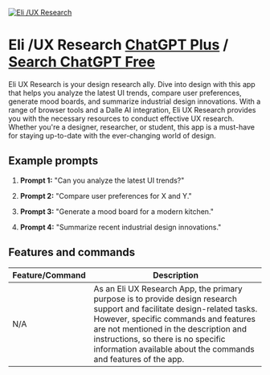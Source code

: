 
[![Eli /UX Research](https://files.oaiusercontent.com/file-0qZdtQZBbgqUYI7kXEfsp9q0?se=2123-10-15T02%3A41%3A57Z&sp=r&sv=2021-08-06&sr=b&rscc=max-age%3D31536000%2C%20immutable&rscd=attachment%3B%20filename%3D219f1d8f-ee57-4dcc-919e-851ce9d3e2af.png&sig=4OSgh4UGqr3pQqEwanWE2S0BaFDWdiWlj0AK4%2BV0UNE%3D)](https://chat.openai.com/g/g-ZDLzKkTPF-eli-ux-research)

# Eli /UX Research [ChatGPT Plus](https://chat.openai.com/g/g-ZDLzKkTPF-eli-ux-research) / [Search ChatGPT Free](https://gptcall.net/index.html#/?search=Eli%20%2FUX%20Research)

Eli UX Research is your design research ally. Dive into design with this app that helps you analyze the latest UI trends, compare user preferences, generate mood boards, and summarize industrial design innovations. With a range of browser tools and a Dalle AI integration, Eli UX Research provides you with the necessary resources to conduct effective UX research. Whether you're a designer, researcher, or student, this app is a must-have for staying up-to-date with the ever-changing world of design.

## Example prompts

1. **Prompt 1:** "Can you analyze the latest UI trends?"

2. **Prompt 2:** "Compare user preferences for X and Y."

3. **Prompt 3:** "Generate a mood board for a modern kitchen."

4. **Prompt 4:** "Summarize recent industrial design innovations."


## Features and commands

| Feature/Command | Description |
| --- | --- |
| N/A | As an Eli UX Research App, the primary purpose is to provide design research support and facilitate design-related tasks. However, specific commands and features are not mentioned in the description and instructions, so there is no specific information available about the commands and features of the app. |



